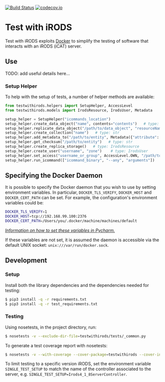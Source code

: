 [![Build Status](https://travis-ci.org/wtsi-hgi/test-with-irods.svg)](https://travis-ci.org/wtsi-hgi/test-with-irods)
[![codecov.io](https://codecov.io/github/wtsi-hgi/test-with-irods/coverage.svg?branch=master)](https://codecov.io/github/wtsi-hgi/test-with-irods?branch=master)

# Test with iRODS
Test with iRODS exploits [Docker](http://docker.com) to simplify the testing of software that interacts with an iRODS 
(iCAT) server.


## Use
TODO: add useful details here...


### Setup Helper
To help with the setup of tests, a number of helper methods are available:
```python
from testwithirods.helpers import SetupHelper, AccessLevel
from testwithirods.models import IrodsResource, IrodsUser, Metadata

setup_helper = SetupHelper("icommands_location")
setup_helper.create_data_object("name", contents="contents")   # type: str
setup_helper.replicate_data_object("/path/to/data_object", "resourceName")
setup_helper.create_collection("name")   # type: str
setup_helper.add_metadata_to("/path/to/entity", Metadata({"attribute": "value"}))
setup_helper.get_checksum("/path/to/entity")   # type: str
setup_helper.create_replica_storage()   # type: IrodsResource
setup_helper.create_user("username", "zone")    # type: IrodsUser
setup_helper.set_access("username_or_group", AccessLevel.OWN, "/path/to/entity")
setup_helper.run_icommand(["icommand_binary", "--any", "arguments"])    # type: str
```


## Specifying the Docker Daemon
It is possible to specify the Docker daemon that you wish to use by setting environment variables. In particular, 
`DOCKER_TLS_VERIFY`, `DOCKER_HOST` and `DOCKER_CERT_PATH` can be set. For example, the configuration's environment
variables could be:
```bash
DOCKER_TLS_VERIFY=1
DOCKER_HOST=tcp://192.168.99.100:2376
DOCKER_CERT_PATH=/Users/you/.docker/machine/machines/default
```
*[Information on how to set these variables in Pycharm.](https://www.jetbrains.com/pycharm/help/run-debug-configuration-python.html#d427982e277)*

If these variables are not set, it is assumed the daemon is accessible via the default UNIX socket: 
`unix:///var/run/docker.sock`.


## Development
### Setup
Install both the library dependencies and the dependencies needed for testing:
```bash
$ pip3 install -q -r requirements.txt
$ pip3 install -q -r test_requirements.txt
```

### Testing
Using nosetests, in the project directory, run:
```bash
$ nosetests -v --exclude-dir-file=testwithirods/tests/_common.py
```

To generate a test coverage report with nosetests:
```bash
$ nosetests -v --with-coverage --cover-package=testwithirods --cover-inclusive --exclude-dir-file=testwithirods/tests/_common.py
```

To limit testing to a specific version iRODS, set the environment variable `SINGLE_TEST_SETUP` to match 
the name of the controller associated to the server, e.g. 
`SINGLE_TEST_SETUP=Irods4_1_8ServerController`.